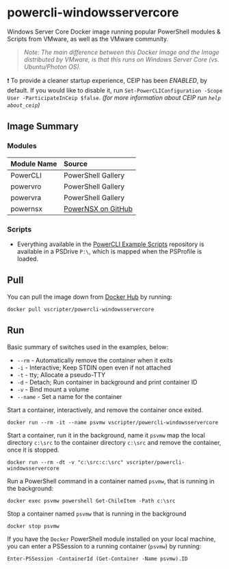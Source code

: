 # powercli-windowsservercore
Windows Server Core Docker image running popular PowerShell modules & Scripts from VMware, as well as the VMware community.

> _Note: The main difference between this Docker Image and the Image distributed by VMware, is that this runs on Windows Server Core (vs. Ubuntu/Photon OS)._

:heavy_exclamation_mark: To provide a cleaner startup experience, CEIP has been *ENABLED*, by default. If you would like to disable it, run `Set-PowerCLIConfiguration -Scope User -ParticipateInCeip $false`. _(for more information about CEIP run `help about_ceip`)_

## Image Summary
### Modules

| Module Name | Source |
|:----|:----|
| PowerCLI | PowerShell Gallery |
| powervro | PowerShell Gallery |
| powervra | PowerShell Gallery |
| powernsx | [PowerNSX on GitHub](https://github.com/vmware/powernsx/#master) |

### Scripts
* Everything available in the [PowerCLI Example Scripts](https://github.com/vmware/PowerCLI-Example-Scripts) repository is available in a PSDrive `P:\`, which is mapped when the PSProfile is loaded.

## Pull
You can pull the image down from [Docker Hub](https://hub.docker.com/r/vscripter/powercli-windowsservercore/) by running:

`docker pull vscripter/powercli-windowsservercore`

## Run
Basic summary of switches used in the examples, below:
* `--rm` - Automatically remove the container when it exits
* `-i` - Interactive; Keep STDIN open even if not attached
* `-t` - tty; Allocate a pseudo-TTY
* `-d` - Detach; Run container in background and print container ID
* `-v` - Bind mount a volume
* `--name` - Set a name for the container

Start a container, interactively, and remove the container once exited.

`docker run --rm -it --name psvmw vscripter/powercli-windowsservercore`

Start a container, run it in the background, name it `psvmw` map the local directory `c:\src` to the container directory `c:\src` and remove the container, once it is stopped.

`docker run --rm -dt -v "c:\src:c:\src" vscripter/powercli-windowsservercore`

Run a PowerShell command in a container named `psvmw`, that is running in the background:

`docker exec psvmw powershell Get-ChileItem -Path c:\src`

Stop a container named `psvmw` that is running in the background

`docker stop psvmw`

If you have the `Docker` PowerShell module installed on your local machine, you can enter a PSSession to a running container (`psvmw`) by running:

`Enter-PSSession -ContainerId (Get-Container -Name psvmw).ID`


